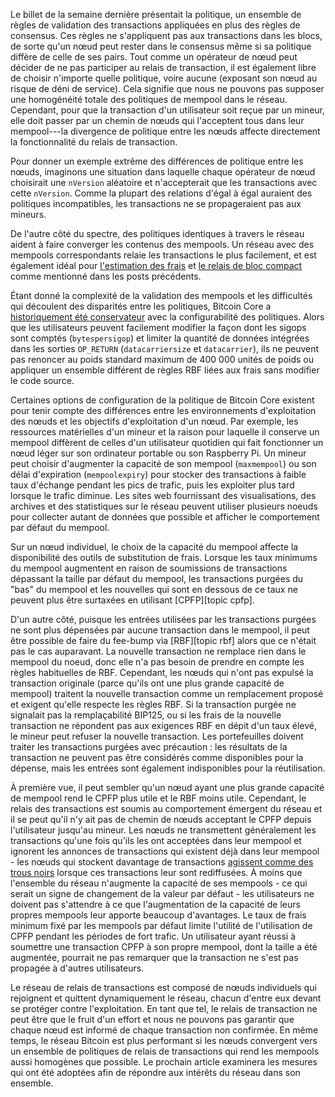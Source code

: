 Le billet de la semaine dernière présentait la politique, un ensemble de règles de validation des transactions appliquées en plus
des règles de consensus. Ces règles ne s'appliquent pas aux transactions dans les blocs, de sorte qu'un nœud peut rester dans le
consensus même si sa politique diffère de celle de ses pairs. Tout comme un opérateur de nœud peut décider de ne pas participer
au relais de transaction, il est également libre de choisir n'importe quelle politique, voire aucune (exposant son nœud au risque
de déni de service). Cela signifie que nous ne pouvons pas supposer une homogénéité totale des politiques de mempool dans le réseau.
Cependant, pour que la transaction d'un utilisateur soit reçue par un mineur, elle doit passer par un chemin de nœuds qui
l'acceptent tous dans leur mempool---la divergence de politique entre les nœuds affecte directement la fonctionnalité du relais
de transaction.

Pour donner un exemple extrême des différences de politique entre les nœuds, imaginons une situation dans laquelle chaque
opérateur de nœud choisirait une `nVersion` aléatoire et n'accepterait que les transactions avec cette `nVersion`.  Comme
la plupart des relations d'égal à égal auraient des politiques incompatibles, les transactions ne se propageraient pas aux mineurs.

De l'autre côté du spectre, des politiques identiques à travers le réseau aident à faire converger les contenus des mempools.
Un réseau avec des mempools correspondants relaie les transactions le plus facilement, et est également idéal pour
[l'estimation des frais][policy04] et [le relais de bloc compact][policy01] comme mentionné dans les posts précédents.

Étant donné la complexité de la validation des mempools et les difficultés qui découlent des disparités entre les politiques,
Bitcoin Core a [historiquement été conservateur][aj mempool consistency] avec la configurabilité des politiques. Alors que les
utilisateurs peuvent facilement modifier la façon dont les sigops sont comptés (`bytespersigop`) et limiter la quantité de
données intégrées dans les sorties `OP_RETURN` (`datacarriersize` et `datacarrier`), ils ne peuvent pas renoncer au poids
standard maximum de 400 000 unités de poids ou appliquer un ensemble différent de règles RBF liées aux frais sans modifier
le code source.

Certaines options de configuration de la politique de Bitcoin Core existent pour tenir compte des différences entre les
environnements d'exploitation des nœuds et les objectifs d'exploitation d'un nœud. Par exemple, les ressources matérielles
d'un mineur et la raison pour laquelle il conserve un mempool diffèrent de celles d'un utilisateur quotidien qui fait
fonctionner un nœud léger sur son ordinateur portable ou son Raspberry Pi. Un mineur peut choisir d'augmenter la capacité
de son mempool (`maxmempool`) ou son délai d'expiration (`mempoolexpiry`) pour stocker des transactions à faible taux d'échange
pendant les pics de trafic, puis les exploiter plus tard lorsque le trafic diminue. Les sites web fournissant des visualisations,
des archives et des statistiques sur le réseau peuvent utiliser plusieurs noeuds pour collecter autant de données que possible
et afficher le comportement par défaut du mempool.

Sur un nœud individuel, le choix de la capacité du mempool affecte la disponibilité des outils de substitution de frais.
Lorsque les taux minimums du mempool augmentent en raison de soumissions de transactions dépassant la taille par défaut du
mempool, les transactions purgées du "bas" du mempool et les nouvelles qui sont en dessous de ce taux ne peuvent plus être
surtaxées en utilisant [CPFP][topic cpfp].

D'un autre côté, puisque les entrées utilisées par les transactions purgées ne sont plus dépensées par aucune transaction
dans le mempool, il peut être possible de faire du fee-bump via [RBF][topic rbf] alors que ce n'était pas le cas auparavant.
La nouvelle transaction ne remplace rien dans le mempool du noeud, donc elle n'a pas besoin de prendre en compte les règles
habituelles de RBF. Cependant, les nœuds qui n'ont pas expulsé la transaction originale (parce qu'ils ont une plus grande
capacité de mempool) traitent la nouvelle transaction comme un remplacement proposé et exigent qu'elle respecte les règles RBF.
Si la transaction purgée ne signalait pas la remplaçabilité BIP125, ou si les frais de la nouvelle transaction ne répondent
pas aux exigences RBF en dépit d'un taux élevé, le mineur peut refuser la nouvelle transaction. Les portefeuilles doivent
traiter les transactions purgées avec précaution : les résultats de la transaction ne peuvent pas être considérés comme
disponibles pour la dépense, mais les entrées sont également indisponibles pour la réutilisation.

À première vue, il peut sembler qu'un nœud ayant une plus grande capacité de mempool rend le CPFP plus utile et le RBF moins utile.
Cependant, le relais des transactions est soumis au comportement émergent du réseau et il se peut qu'il n'y ait pas de chemin
de nœuds acceptant le CPFP depuis l'utilisateur jusqu'au mineur. Les nœuds ne transmettent généralement les transactions
qu'une fois qu'ils les ont acceptées dans leur mempool et ignorent les annonces de transactions qui existent déjà dans leur
mempool - les nœuds qui stockent davantage de transactions [agissent comme des trous noirs][se maxmempool] lorsque ces
transactions leur sont rediffusées. À moins que l'ensemble du réseau n'augmente la capacité de ses mempools - ce qui serait
un signe de changement de la valeur par défaut - les utilisateurs ne doivent pas s'attendre à ce que l'augmentation de la
capacité de leurs propres mempools leur apporte beaucoup d'avantages. Le taux de frais minimum fixé par les mempools par
défaut limite l'utilité de l'utilisation de CPFP pendant les périodes de fort trafic. Un utilisateur ayant réussi à soumettre
une transaction CPFP à son propre mempool, dont la taille a été augmentée, pourrait ne pas remarquer que la transaction ne
s'est pas propagée à d'autres utilisateurs.

Le réseau de relais de transactions est composé de nœuds individuels qui rejoignent et quittent dynamiquement le réseau,
chacun d'entre eux devant se protéger contre l'exploitation. En tant que tel, le relais de transaction ne peut être que le
fruit d'un effort et nous ne pouvons pas garantir que chaque nœud est informé de chaque transaction non confirmée. En même
temps, le réseau Bitcoin est plus performant si les nœuds convergent vers un ensemble de politiques de relais de transactions
qui rend les mempools aussi homogènes que possible. Le prochain article examinera les mesures qui ont été adoptées afin de
répondre aux intérêts du réseau dans son ensemble.

[policy01]: /fr/newsletters/2023/05/17/#en-attente-de-confirmation-1--pourquoi-avons-nous-un-mempool-
[policy04]: /fr/newsletters/2023/06/07/#en-attente-de-confirmation-4--estimation-du-taux-de-frais
[aj mempool consistency]: https://lists.linuxfoundation.org/pipermail/bitcoin-dev/2022-October/021116.html
[se maxmempool]: https://bitcoin.stackexchange.com/questions/118137/how-does-it-contribute-to-the-bitcoin-network-when-i-run-a-node-with-a-bigger-th

